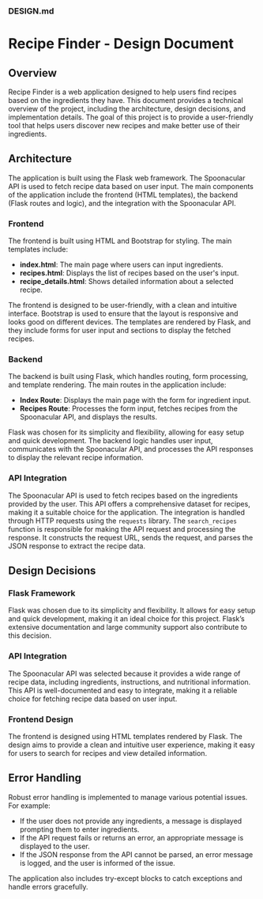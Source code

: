 ### DESIGN.md

# Recipe Finder - Design Document

## Overview
Recipe Finder is a web application designed to help users find recipes based on the ingredients they have. This document provides a technical overview of the project, including the architecture, design decisions, and implementation details. The goal of this project is to provide a user-friendly tool that helps users discover new recipes and make better use of their ingredients.

## Architecture
The application is built using the Flask web framework. The Spoonacular API is used to fetch recipe data based on user input. The main components of the application include the frontend (HTML templates), the backend (Flask routes and logic), and the integration with the Spoonacular API.

### Frontend
The frontend is built using HTML and Bootstrap for styling. The main templates include:
- **index.html**: The main page where users can input ingredients.
- **recipes.html**: Displays the list of recipes based on the user's input.
- **recipe_details.html**: Shows detailed information about a selected recipe.

The frontend is designed to be user-friendly, with a clean and intuitive interface. Bootstrap is used to ensure that the layout is responsive and looks good on different devices. The templates are rendered by Flask, and they include forms for user input and sections to display the fetched recipes.

### Backend
The backend is built using Flask, which handles routing, form processing, and template rendering. The main routes in the application include:
- **Index Route**: Displays the main page with the form for ingredient input.
- **Recipes Route**: Processes the form input, fetches recipes from the Spoonacular API, and displays the results.

Flask was chosen for its simplicity and flexibility, allowing for easy setup and quick development. The backend logic handles user input, communicates with the Spoonacular API, and processes the API responses to display the relevant recipe information.

### API Integration
The Spoonacular API is used to fetch recipes based on the ingredients provided by the user. This API offers a comprehensive dataset for recipes, making it a suitable choice for the application. The integration is handled through HTTP requests using the `requests` library. The `search_recipes` function is responsible for making the API request and processing the response. It constructs the request URL, sends the request, and parses the JSON response to extract the recipe data.

## Design Decisions
### Flask Framework
Flask was chosen due to its simplicity and flexibility. It allows for easy setup and quick development, making it an ideal choice for this project. Flask’s extensive documentation and large community support also contribute to this decision.

### API Integration
The Spoonacular API was selected because it provides a wide range of recipe data, including ingredients, instructions, and nutritional information. This API is well-documented and easy to integrate, making it a reliable choice for fetching recipe data based on user input.

### Frontend Design
The frontend is designed using HTML templates rendered by Flask. The design aims to provide a clean and intuitive user experience, making it easy for users to search for recipes and view detailed information.

## Error Handling
Robust error handling is implemented to manage various potential issues. For example:
- If the user does not provide any ingredients, a message is displayed prompting them to enter ingredients.
- If the API request fails or returns an error, an appropriate message is displayed to the user.
- If the JSON response from the API cannot be parsed, an error message is logged, and the user is informed of the issue.

The application also includes try-except blocks to catch exceptions and handle errors gracefully.
